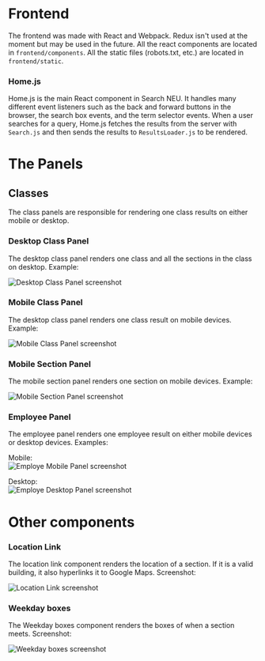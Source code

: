 # Frontend

The frontend was made with React and Webpack. Redux isn't used at the moment but may be used in the future. All the react components are located in `frontend/components`. All the static files (robots.txt, etc.) are located in `frontend/static`.

### Home.js

Home.js is the main React component in Search NEU. It handles many different event listeners such as the back and forward buttons in the browser, the search box events, and the term selector events. When a user searches for a query, Home.js fetches the results from the server with `Search.js` and then sends the results to `ResultsLoader.js` to be rendered. 

# The Panels

## Classes

The class panels are responsible for rendering one class results on either mobile or desktop. 

### Desktop Class Panel

The desktop class panel renders one class and all the sections in the class on desktop. Example:

![Desktop Class Panel screenshot](https://i.imgur.com/h93IlBP.png)


### Mobile Class Panel

The desktop class panel renders one class result on mobile devices. Example:

![Mobile Class Panel screenshot](https://i.imgur.com/lqIFmcm.png)

### Mobile Section Panel

The mobile section panel renders one section on mobile devices. Example:

![Mobile Section Panel screenshot](https://i.imgur.com/izVuPL3.png)

### Employee Panel

The employee panel renders one employee result on either mobile devices or desktop devices. Examples:

Mobile:  
![Employe Mobile Panel screenshot](https://i.imgur.com/JCgjW3a.png)

Desktop:  
![Employe Desktop Panel screenshot](https://i.imgur.com/Eyk3AYd.png)

# Other components

### Location Link

The location link component renders the location of a section. If it is a valid building, it also hyperlinks it to Google Maps. Screenshot:

![Location Link screenshot](https://i.imgur.com/tQ849bd.png)


### Weekday boxes

The Weekday boxes component renders the boxes of when a section meets. Screenshot:

![Weekday boxes screenshot](https://i.imgur.com/SIEeiCP.png)







